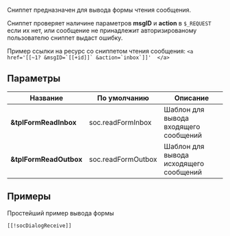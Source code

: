 Сниппет предназначен для вывода формы чтения сообщения.

Сниппет проверяет наличине параметров **msgID** и **action** в ``$_REQUEST`` если их нет, или сообщение не принадлежит авторизированому пользователю сниппет выдаст ошибку.

Пример ссылки на ресурс со сниппетом чтения сообщения: ```<a href='[[~1? &msgID=`[[+id]]` &action=`inbox`]]'  </a> ```

## Параметры
Название | По умолчанию | Описание
---|---|---
**&tplFormReadInbox** | soc.readFormInbox | Шаблон для вывода входящего сообщений
**&tplFormReadOutbox** | soc.readFormOutbox | Шаблон для вывода исходящего сообщений

## Примеры
Простейший пример вывода формы 
```
[[!socDialogReceive]]
```






